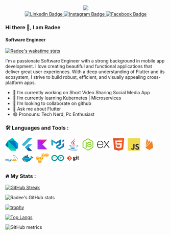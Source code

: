 <div id="header" align="center">
  <img src="https://media.giphy.com/media/M9gbBd9nbDrOTu1Mqx/giphy.gif" width="100"/>
</div>
<div id="badges" align="center">
  <a href="https://www.linkedin.com/in/radee-jamil-khan-0323b322b">
    <img src="https://img.shields.io/badge/LinkedIn-blue?style=for-the-badge&logo=linkedin&logoColor=white" alt="LinkedIn Badge"/>
  </a>
  <a href="https://www.instagram.com/radeekhan">
    <img src="https://img.shields.io/badge/Instagram-purple?style=for-the-badge&logo=instagram&logoColor=white" alt="Instagram Badge"/>
  </a>
  <a href="https://www.facebook.com/radee.khan">
    <img src="https://img.shields.io/badge/Facebook-green?style=for-the-badge&logo=facebook&logoColor=white" alt="Facebook Badge"/>
  </a>
</div>

### Hi there 👋, I am Radee
#### Software Engineer
[![Radee's wakatime stats](https://wakatime.com/badge/user/cc4972d8-ce86-4185-a3a4-383b4546ca8c.svg)](https://wakatime.com/@cc4972d8-ce86-4185-a3a4-383b4546ca8c)


 I'm a passionate Software Engineer with a strong background in mobile app development. I love creating beautiful and functional applications that deliver great user experiences. With a deep understanding of Flutter and its ecosystem, I strive to build robust, efficient, and visually appealing cross-platform apps.

- 🔭 I’m currently working on Short Video Sharing Social Media App 
- 🌱 I’m currently learning Kubernetes | Microservices 
- 👯 I’m looking to collaborate on github 
- 💬 Ask me about Flutter 
- 😄 Pronouns: Tech Nerd, Pc Enthusiast   

### :hammer_and_wrench: Languages and Tools :
<div>
  <img src="https://github.com/devicons/devicon/blob/master/icons/dart/dart-original.svg" title="Dart" alt="Dart" width="40" height="40"/>&nbsp;
  <img src="https://github.com/devicons/devicon/blob/master/icons/flutter/flutter-original.svg" title="Flutter" alt="Flutter" width="40" height="40"/>&nbsp;
  <img src="https://github.com/devicons/devicon/blob/master/icons/kotlin/kotlin-original.svg" title="Kotlin" alt="Kotlin" width="40" height="40"/>&nbsp;
  <img src="https://github.com/devicons/devicon/blob/master/icons/materialui/materialui-original.svg" title="Material UI" alt="Material UI" width="40" height="40"/>&nbsp;
  <img src="https://github.com/devicons/devicon/blob/master/icons/java/java-original.svg" title="Java" alt="Java" width="40" height="40"/>&nbsp;
  <img src="https://github.com/devicons/devicon/blob/master/icons/nodejs/nodejs-original.svg" title="nodejs" alt="nodejs " width="40" height="40"/>&nbsp;
  <img src="https://github.com/devicons/devicon/blob/master/icons/express/express-original.svg"  title="expressjs" alt="expressjs" width="40" height="40"/>&nbsp;
  <img src="https://github.com/devicons/devicon/blob/master/icons/html5/html5-original.svg" title="HTML5" alt="HTML" width="40" height="40"/>&nbsp;
  <img src="https://github.com/devicons/devicon/blob/master/icons/javascript/javascript-original.svg" title="JavaScript" alt="JavaScript" width="40" height="40"/>&nbsp;
  <img src="https://github.com/devicons/devicon/blob/master/icons/firebase/firebase-plain.svg" title="Firebase" alt="Firebase" width="40" height="40"/>&nbsp;
  <img src="https://github.com/devicons/devicon/blob/master/icons/mysql/mysql-original-wordmark.svg" title="MySQL"  alt="MySQL" width="40" height="40"/>&nbsp;
  <img src="https://github.com/devicons/devicon/blob/master/icons/docker/docker-original.svg" title="docker" alt="docker" width="40" height="40"/>&nbsp;
  <img src="https://github.com/devicons/devicon/blob/master/icons/amazonwebservices/amazonwebservices-original.svg" title="AWS" alt="AWS" width="40" height="40"/>&nbsp;
  <img src="https://github.com/devicons/devicon/blob/master/icons/arduino/arduino-original.svg" title="arduino" alt="arduino" width="40" height="40"/>&nbsp;
  <img src="https://github.com/devicons/devicon/blob/master/icons/git/git-original-wordmark.svg" title="Git" **alt="Git" width="40" height="40"/>
</div>

### :fire: My Stats :
[![GitHub Streak](https://github-readme-streak-stats.herokuapp.com?user=radeekhan&theme=jolly)](https://git.io/streak-stats)

![Radee's GitHub stats](https://github-readme-stats.vercel.app/api?username=radeekhan&show_icons=true&theme=radical)


[![trophy](https://github-profile-trophy.vercel.app/?username=radeekhan)](https://github.com/ryo-ma/github-profile-trophy)


[![Top Langs](https://github-readme-stats.vercel.app/api/top-langs/?username=radeekhan&layout=donut)](https://github.com/anuraghazra/github-readme-stats)


![GitHub metrics](https://metrics.lecoq.io/radeekhan)  

